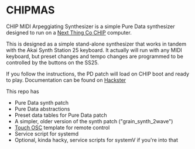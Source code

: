 # CHIPMAS
CHIP MIDI Arpeggiating Synthesizer is a simple Pure Data synthesizer designed to run on a [Next Thing Co CHIP](http://www.getchip.com) computer.

This is designed as a simple stand-alone synthesizer that works in tandem with the Akai Synth Station 25 keyboard. It actually will run with any MIDI keyboard, but preset changes and tempo changes are programmed to be controlled by the buttons on the SS25.

If you follow the instructions, the PD patch will load on CHIP boot and ready to play. Documentation can be found on [Hackster](https://www.hackster.io/11802/chip-midi-arpeggiating-synth-e311ab)

This repo has 
- Pure Data synth patch
- Pure Data abstractions
- Preset data tables for Pure Data patch
- A simpler, older version of the synth patch ("grain_synth_2wave")
- [Touch OSC](http://hexler.net/software/touchosc) template for remote control
- Service script for systemd
- Optional, kinda hacky, service scripts for systemV if you're into that
